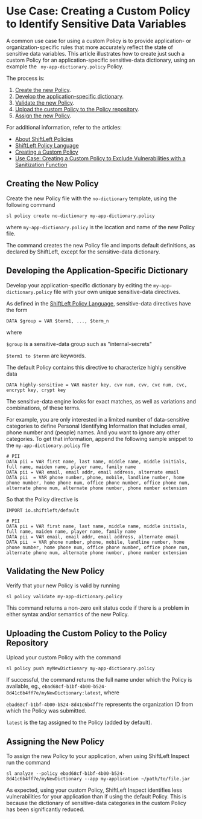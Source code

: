 # Use Case: Creating a Custom Policy to Identify Sensitive Data Variables

A common use case for using a custom Policy is to provide application- or organization-specific rules that more accurately reflect the state of sensitive data variables. This article illustrates how to create just such a custom Policy for an application-specific sensitive-data dictionary, using an example the ` my-app-dictionary.policy` Policy.

The process is:

1. [Create the new Policy](#creating-the-new-policy).
2. [Develop the application-specific dictionary](#developing-the-application-specific-dictionary).
3. [Validate the new Policy](#validating-the-new-policy).
4. [Upload the custom Policy to the Policy repository](#uploading-the-custom-policy-to-the-policy-repository).
5. [Assign the new Policy](#assigning-the-new-policy).

For additional information, refer to the articles:

* [About ShiftLeft Policies](about-policy.md)
* [ShiftLeft Policy Language](policy-language.md)
* [Creating a Custom Policy](custom-policy.md)
* [Use Case: Creating a Custom Policy to Exclude Vulnerabilities with a Sanitization Function](policy-sanitization-function.md)

## Creating the New Policy

Create the new Policy file with the `no-dictionary` template, using the following command

```
sl policy create no-dictionary my-app-dictionary.policy
```

where `my-app-dictionary.policy` is the location and name of the new Policy file.  

The command creates the new Policy file and imports default definitions, as declared by ShiftLeft, except for the sensitive-data dictionary. 

## Developing the Application-Specific Dictionary

Develop your application-specific dictionary by editing the `my-app-dictionary.policy` file with your own unique sensitive-data directives.

As defined in the [ShiftLeft Policy Language](policy-language.md), sensitive-data directives have the form

```
DATA $group = VAR $term1, ..., $term_n
```
where 

`$group` is a sensitive-data group such as "internal-secrets"

`$term1 to $termn` are keywords. 

The default Policy contains this directive to characterize highly sensitive data

```
DATA highly-sensitive = VAR master key, cvv num, cvv, cvc num, cvc, encrypt key, crypt key

```

The sensitive-data engine looks for exact matches,  as well as variations and combinations, of these terms.

For example, you are only interested in a limited number of data-sensitive categories to define Personal Identifying Information that includes email, phone number and (people) names. And you want to ignore any other categories. To get that information, append the following sample snippet to the `my-app-dictionary.policy` file

```
# PII
DATA pii = VAR first name, last name, middle name, middle initials, full name, maiden name, player name, family name
DATA pii = VAR email, email addr, email address, alternate email
DATA pii  = VAR phone number, phone, mobile, landline number, home phone number, home phone num, office phone number, office phone num, alternate phone num, alternate phone number, phone number extension
```

So that the Policy directive is

```
IMPORT io.shiftleft/default

# PII
DATA pii = VAR first name, last name, middle name, middle initials, full name, maiden name, player name, family name
DATA pii = VAR email, email addr, email address, alternate email
DATA pii  = VAR phone number, phone, mobile, landline number, home phone number, home phone num, office phone number, office phone num, alternate phone num, alternate phone number, phone number extension
```

## Validating the New Policy

Verify that your new Policy is valid by running

```
sl policy validate my-app-dictionary.policy
```

This command returns a non-zero exit status code if there is a problem in either syntax and/or semantics of the new Policy.

## Uploading the Custom Policy to the Policy Repository

Upload your custom Policy with the command

```
sl policy push myNewDictionary my-app-dictionary.policy
```

If successful, the command returns the full name under which the Policy is available, eg., `ebad68cf-b1bf-4b00-b524-8d41c6b4ff7e/myNewDictionary:latest`, where 

`ebad68cf-b1bf-4b00-b524-8d41c6b4ff7e` represents the organization ID from which the Policy was submitted.

`latest` is the tag assigned to the Policy (added by default). 

## Assigning the New Policy

To assign the new Policy to your application, when using ShiftLeft Inspect run the command

```
sl analyze --policy ebad68cf-b1bf-4b00-b524-8d41c6b4ff7e/myNewDictionary --app my-application ~/path/to/file.jar
```

As expected, using your custom Policy, ShiftLeft Inspect identifies less vulnerabilities for your application than if using the default Policy. This is because the dictionary of sensitive-data categories in the custom Policy has been significantly reduced. 
